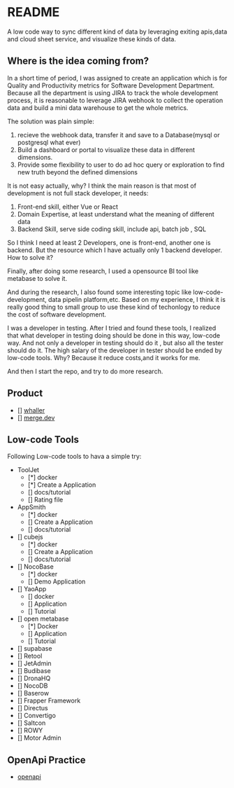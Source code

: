 # README

A low code way to sync different kind of data by leveraging exiting apis,data and cloud sheet service, and visualize these kinds of data.


## Where is the idea coming from?

In a short time of period, I was assigned to create an application which is for Quality and Productivity metrics for Software Development Department. Because all the department is using JIRA to track the whole development process, it is reasonable to leverage JIRA webhook to collect the operation data and build a mini data warehouse to get the whole metrics. 

The solution was plain simple:
1. recieve the webhook data, transfer it and save to a Database(mysql or postgresql what ever)
2. Build a dashboard or portal to visualize these data in different dimensions.
3. Provide some flexibility to user to do ad hoc query or exploration to find new truth beyond the defined dimensions

It is not easy actually, why? I think the main reason is that most of development is not full stack developer, it needs:

1. Front-end skill, either Vue or React
2. Domain Expertise, at least understand what the meaning of different data
3. Backend Skill, serve side coding skill, include api, batch job , SQL 

So I think I need at least 2 Developers, one is front-end, another one is backend. But the resource which I have actually only 1 backend developer. How to solve it?

Finally, after doing some research, I used a opensource BI tool like metabase to  solve it.

And during the research, I also found some interesting topic like low-code-development, data pipelin platform,etc. Based on my experience, I think it is really good thing to small group to use these kind of techonlogy to reduce the cost of software development. 

I was a developer in testing. After I tried and found these tools, I realized that what developer in testing doing should be done in this way, low-code way. And not only a developer in testing should do it , but also all the tester should do it. The high salary of the developer in tester should be ended by low-code tools. Why? Because it reduce costs,and it works for me. 

And then I start the repo, and try to do more research. 

## Product 

- [] [whaller](https://whaller.com/en/product)
- [] [merge.dev](https://merge.dev/)

## Low-code Tools

Following Low-code tools to hava a simple try: 

- ToolJet
  * [*] docker
  * [*] Create a Application
  * [] docs/tutorial
  * [] Rating file
- AppSmith
  * [*] docker
  * [] Create a Application
  * [] docs/tutorial
- [] cubejs
  * [*] docker
  * [] Create a Application
  * [] docs/tutorial
- [] NocoBase
  * [*] docker
  * [] Demo Application
- [] YaoApp
  * [] docker
  * [] Application
  * [] Tutorial
- [] open metabase
  * [*] Docker
  * [] Application
  * [] Tutorial
- [] supabase
- [] Retool
- [] JetAdmin
- [] Budibase
- [] DronaHQ
- [] NocoDB
- [] Baserow
- [] Frapper Framework
- [] Directus
- [] Convertigo
- [] Saltcon
- []  ROWY
- [] Motor Admin



## OpenApi Practice

- [openapi](openapi-workspace)